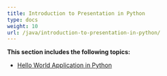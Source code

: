 ```yaml
---
title: Introduction to Presentation in Python
type: docs
weight: 10
url: /java/introduction-to-presentation-in-python/
---
```


**This section includes the following topics:**

- [Hello World Application in Python](/slides/java/hello-world-application-in-python-html/)
